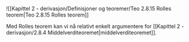 ![[Kapittel 2 - derivasjon/Definisjoner og teoremer/Teo 2.8.15 Rolles teorem|Teo 2.8.15 Rolles teorem]]

Med Rolles teorem kan vi nå relativt enkelt argumentere for [[Kapittel 2 - derivasjon/2.8.4 Middelverditeoremet|middelverditeoremet]].
